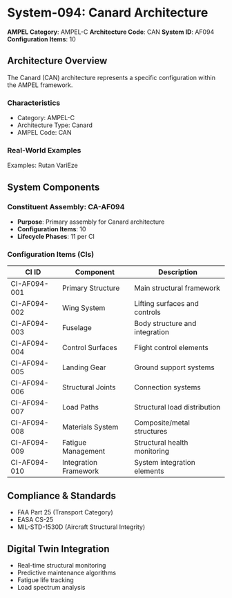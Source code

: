 # System-094: Canard Architecture

**AMPEL Category**: AMPEL-C
**Architecture Code**: CAN
**System ID**: AF094
**Configuration Items**: 10

## Architecture Overview

The Canard (CAN) architecture represents a specific configuration within the AMPEL framework.

### Characteristics
- Category: AMPEL-C
- Architecture Type: Canard
- AMPEL Code: CAN

### Real-World Examples
Examples: Rutan VariEze

## System Components

### Constituent Assembly: CA-AF094
- **Purpose**: Primary assembly for Canard architecture
- **Configuration Items**: 10
- **Lifecycle Phases**: 11 per CI

### Configuration Items (CIs)

| CI ID | Component | Description |
|-------|-----------|-------------|
| CI-AF094-001 | Primary Structure | Main structural framework |
| CI-AF094-002 | Wing System | Lifting surfaces and controls |
| CI-AF094-003 | Fuselage | Body structure and integration |
| CI-AF094-004 | Control Surfaces | Flight control elements |
| CI-AF094-005 | Landing Gear | Ground support systems |
| CI-AF094-006 | Structural Joints | Connection systems |
| CI-AF094-007 | Load Paths | Structural load distribution |
| CI-AF094-008 | Materials System | Composite/metal structures |
| CI-AF094-009 | Fatigue Management | Structural health monitoring |
| CI-AF094-010 | Integration Framework | System integration elements |

## Compliance & Standards
- FAA Part 25 (Transport Category)
- EASA CS-25
- MIL-STD-1530D (Aircraft Structural Integrity)

## Digital Twin Integration
- Real-time structural monitoring
- Predictive maintenance algorithms
- Fatigue life tracking
- Load spectrum analysis

